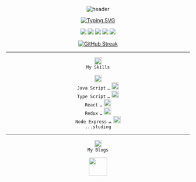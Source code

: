 
<div align="center">

![header](https://capsule-render.vercel.app/api?type=waving&color=gradient&height=120&animation=fadeIn&section=footer&text=&fontColor=99CCCC&fontAlign=70)
</div>
<div align="center">


[![Typing SVG](https://readme-typing-svg.herokuapp.com/?color=f0f6fc&lines=Frontend+developer⚝React+Lover+❤︎&font=Caveat&size=30)](https://git.io/typing-svg)


  
  
![](http://github-profile-summary-cards.vercel.app/api/cards/profile-details?username=otesic&theme=transparent)
![](http://github-profile-summary-cards.vercel.app/api/cards/repos-per-language?username=otesic&theme=transparent)
![](http://github-profile-summary-cards.vercel.app/api/cards/most-commit-language?username=otesic&theme=transparent)
![](http://github-profile-summary-cards.vercel.app/api/cards/stats?username=otesic&theme=transparent)
![](http://github-profile-summary-cards.vercel.app/api/cards/productive-time?username=otesic&theme=transparent&utcOffset=8)


[![GitHub Streak](https://github-readme-streak-stats.herokuapp.com/?user=otesic&theme=default)](https://git.io/streak-stats)

<div>

----
<div align="center">

<code><img alt = "My Skills" height="20" src="https://img.icons8.com/cotton/512/code.png"> My Skills</code>

</div>

<div align="center">

<code><img alt = "JavaScript" height="20" src="https://img.icons8.com/dusk/512/javascript.png"> Java Script</code>
<img alt = "node.js" height="8" src="https://img.icons8.com/material-two-tone/512/comma.png">
<code><img alt = "TypeScript" height="20" src="https://img.icons8.com/fluency/512/typescript.png"> Type Script</code>
<img alt = "node.js" height="8" src="https://img.icons8.com/material-two-tone/512/comma.png">
<code><img alt = "React" height="20" src="https://img.icons8.com/dusk/512/react.png"> React</code>
<img alt = "node.js" height="8" src="https://img.icons8.com/material-two-tone/512/comma.png">
<code><img alt = "Redux" height="20" src="https://img.icons8.com/color/512/redux.png"> Redux</code>
<img alt = "node.js" height="8" src="https://img.icons8.com/material-two-tone/512/comma.png">
<code><img alt = "node.js" height="20" src="https://img.icons8.com/fluency/512/node-js.png"> Node Express</code>
<img alt = "node.js" height="10" src="https://img.icons8.com/emoji/512/plus-emoji.png">
<code><img alt = "node.js" height="20" src="https://img.icons8.com/ultraviolet/512/students.png"> ...studing</code>

</div>

---

<div align="center">

<code><img alt = "My Blogs" height="20" src="https://img.icons8.com/dusk/512/google-blog-search.png"> My Blogs</code>

<a href="https://reactlover.tistory.com/"><img src="https://img.icons8.com/external-xnimrodx-blue-xnimrodx/512/external-write-blogger-and-influencer-xnimrodx-blue-xnimrodx.png" width="50px" height="50px"/></a>

</div>  
